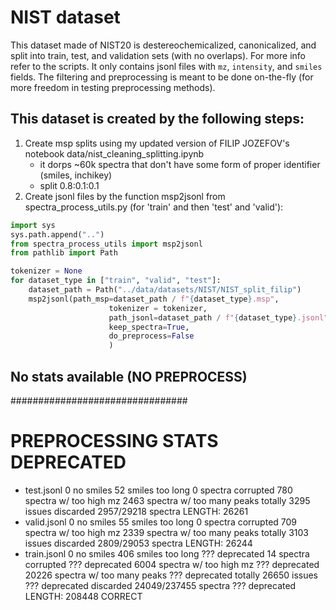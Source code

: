 # NIST dataset
This dataset made of NIST20 is destereochemicalized, canonicalized, and split into train, test, and validation sets (with no overlaps). For more info refer to the scripts. 
It only contains jsonl files with `mz`, `intensity`, and `smiles` fields. The filtering and preprocessing is meant to be done on-the-fly (for more freedom in testing preprocessing methods).

## This dataset is created by the following steps:
1. Create msp splits using my updated version of FILIP JOZEFOV's notebook data/nist_cleaning_splitting.ipynb
   - it dorps ~60k spectra that don't have some form of proper identifier (smiles, inchikey)
   - split 0.8:0.1:0.1
2. Create jsonl files by the function msp2jsonl from spectra_process_utils.py (for 'train' and then 'test' and 'valid'):

```python
import sys
sys.path.append("..")
from spectra_process_utils import msp2jsonl
from pathlib import Path

tokenizer = None
for dataset_type in ["train", "valid", "test"]:
    dataset_path = Path("../data/datasets/NIST/NIST_split_filip")
    msp2jsonl(path_msp=dataset_path / f"{dataset_type}.msp",
                      tokenizer = tokenizer,
                      path_jsonl=dataset_path / f"{dataset_type}.jsonl",
                      keep_spectra=True,
                      do_preprocess=False
                      )
```

## No stats available (NO PREPROCESS)



################################
# PREPROCESSING STATS DEPRECATED
 - test.jsonl
   0 no smiles
   52 smiles too long
   0 spectra corrupted
   780 spectra w/ too high mz
   2463 spectra w/ too many peaks
   totally 3295 issues
   discarded 2957/29218 spectra 
   LENGTH: 26261
 - valid.jsonl
   0 no smiles
   55 smiles too long
   0 spectra corrupted
   709 spectra w/ too high mz
   2339 spectra w/ too many peaks
   totally 3103 issues
   discarded 2809/29053 spectra 
   LENGTH: 26244
 - train.jsonl
    0 no smiles
    406 smiles too long              ??? deprecated
    14 spectra corrupted             ??? deprecated
    6004 spectra w/ too high mz      ??? deprecated
    20226 spectra w/ too many peaks  ??? deprecated
    totally 26650 issues             ??? deprecated
    discarded 24049/237455 spectra   ??? deprecated
    LENGTH: 208448                   CORRECT       